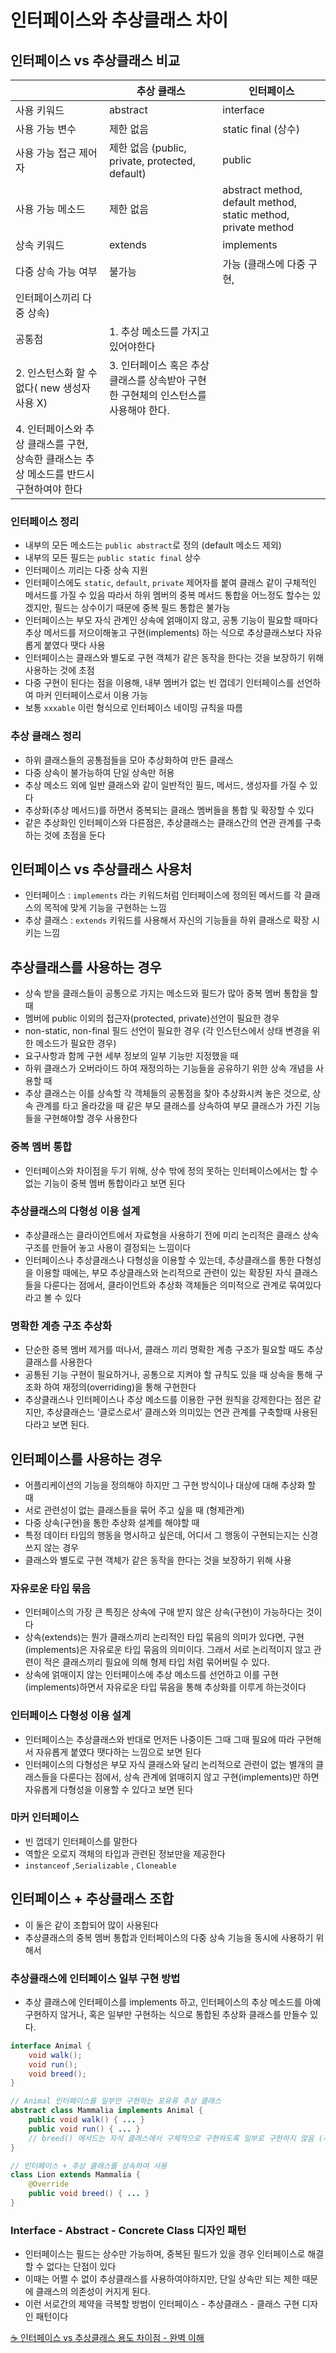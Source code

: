 # 인터페이스와 추상클래스 차이

## 인터페이스 vs 추상클래스 비교

|                                                                                          | 추상 클래스                                                                         | 인터페이스                                                     |
| ---------------------------------------------------------------------------------------- | ----------------------------------------------------------------------------------- | -------------------------------------------------------------- |
| 사용 키워드                                                                              | abstract                                                                            | interface                                                      |
| 사용 가능 변수                                                                           | 제한 없음                                                                           | static final (상수)                                            |
| 사용 가능 접근 제어자                                                                    | 제한 없음 (public, private, protected, default)                                     | public                                                         |
| 사용 가능 메소드                                                                         | 제한 없음                                                                           | abstract method, default method, static method, private method |
| 상속 키워드                                                                              | extends                                                                             | implements                                                     |
| 다중 상속 가능 여부                                                                      | 불가능                                                                              | 가능 (클래스에 다중 구현,                                      |
| 인터페이스끼리 다중 상속)                                                                |
| 공통점                                                                                   | 1. 추상 메소드를 가지고 있어야한다                                                  |
| 2. 인스턴스화 할 수 없다( new 생성자 사용 X)                                             | 3. 인터페이스 혹은 추상 클래스를 상속받아 구현한 구현체의 인스턴스를 사용해야 한다. |
| 4. 인터페이스와 추상 클래스를 구현, 상속한 클래스는 추상 메소드를 반드시 구현하여야 한다 |

### 인터페이스 정리

- 내부의 모든 메소드는 `public abstract`로 정의 (default 메소드 제외)
- 내부의 모든 필드는 `public static final` 상수
- 인터페이스 끼리는 다중 상속 지원
- 인터페이스에도 `static`, `default`, `private` 제어자를 붙여 클래스 같이 구체적인 메서드를 가질 수 있음 따라서 하위 멤버의 중복 메서드 통합을 어느정도 할수는 있겠지만, 필드는 상수이기 때문에 중복 필드 통합은 불가능
- 인터페이스는 부모 자식 관계인 상속에 얽매이지 않고, 공통 기능이 필요할 때마다 추상 메서드를 저으이해놓고 구현(implements) 하는 식으로 추상클래스보다 자유롭게 붙였다 땟다 사용
- 인터페이스는 클래스와 별도로 구현 객체가 같은 동작을 한다는 것을 보장하기 위해 사용하는 것에 초점
- 다중 구현이 된다는 점을 이용해, 내부 멤버가 없는 빈 껍데기 인터페이스를 선언하여 마커 인터페이스로서 이용 가능
- 보통 `xxxable` 이런 형식으로 인터페이스 네이밍 규칙을 따름

### 추상 클래스 정리

- 하위 클래스들의 공통점들을 모아 추상화하여 만든 클래스
- 다중 상속이 불가능하여 단일 상속만 허용
- 추상 메소드 외에 일반 클래스와 같이 일반적인 필드, 메서드, 생성자를 가질 수 있다
- 추상화(추상 메서드)를 하면서 중복되는 클래스 멤버들을 통합 및 확장할 수 있다
- 같은 추상화인 인터페이스와 다른점은, 추상클래스는 클래스간의 연관 관계를 구축하는 것에 초점을 둔다

## 인터페이스 vs 추상클래스 사용처

- 인터페이스 : `implements` 라는 키워드처럼 인터페이스에 정의된 메서드를 각 클래스의 목적에 맞게 기능을 구현하는 느낌
- 추상 클래스 : `extends` 키워드를 사용해서 자신의 기능들을 하위 클래스로 확장 시키는 느낌

## 추상클래스를 사용하는 경우

- 상속 받을 클래스들이 공통으로 가지는 메소드와 필드가 많아 중복 멤버 통합을 할 때
- 멤버에 public 이외의 접근자(protected, private)선언이 필요한 경우
- non-static, non-final 필드 선언이 필요한 경우 (각 인스턴스에서 상태 변경을 위한 메소드가 필요한 경우)
- 요구사항과 함께 구현 세부 정보의 일부 기능만 지정했을 때
- 하위 클래스가 오버라이드 하여 재정의하는 기능들을 공유하기 위한 상속 개념을 사용할 때
- 추상 클래스는 이를 상속할 각 객체들의 공통점을 찾아 추상화시켜 놓은 것으로, 상속 관계를 타고 올라갔을 때 같은 부모 클래스를 상속하여 부모 클래스가 가진 기능들을 구현해야할 경우 사용한다

### 중복 멤버 통합

- 인터페이스와 차이점을 두기 위해, 상수 밖에 정의 못하는 인터페이스에서는 할 수 없는 기능이 중복 멤버 통합이라고 보면 된다

### 추상클래스의 다형성 이용 설계

- 추상클래스는 클라이언트에서 자료형을 사용하기 전에 미리 논리적은 클래스 상속 구조를 만들어 놓고 사용이 결정되는 느낌이다
- 인터페이스나 추상클래스나 다형성을 이용할 수 있는데, 추상클래스를 통한 다형성을 이용할 때에는, 부모 추상클래스와 논리적으로 관련이 있는 확장된 자식 클래스들을 다룬다는 점에서, 클라이언트와 추상화 객체들은 의미적으로 관계로 묶여있다라고 볼 수 있다

### 명확한 계층 구조 추상화

- 단순한 중복 멤버 제거를 떠나서, 클래스 끼리 명확한 계층 구조가 필요할 때도 추상클래스를 사용한다
- 공통된 기능 구현이 필요하거나, 공통으로 지켜야 할 규칙도 있을 때 상속을 통해 구조화 하여 재정의(overriding)을 통해 구현한다
- 추상클래스나 인터페이스나 추상 메소드를 이용한 구현 원칙을 강제한다는 점은 같지만, 추상클래슨느 ‘클로스로서’ 클래스와 의미있는 연관 관계를 구축할때 사용된다라고 보면 된다.

## 인터페이스를 사용하는 경우

- 어플리케이션의 기능을 정의해야 하지만 그 구현 방식이나 대상에 대해 추상화 할 때
- 서로 관련성이 없는 클래스들을 묶어 주고 싶을 때 (형제관계)
- 다중 상속(구현)을 통한 추상화 설계를 해야할 때
- 특정 데이터 타입의 행동을 명시하고 싶은데, 어디서 그 행동이 구현되는지는 신경쓰지 않는 경우
- 클래스와 별도로 구현 객체가 같은 동작을 한다는 것을 보장하기 위해 사용

### 자유로운 타입 묶음

- 인터페이스의 가장 큰 특징은 상속에 구애 받지 않은 상속(구현)이 가능하다는 것이다
- 상속(extends)는 뭔가 클래스끼리 논리적인 타입 묶음의 의미가 있다면, 구현(implements)은 자유로운 타입 묶음의 의미이다. 그래서 서로 논리적이지 않고 관련이 적은 클래스끼리 필요에 의해 형제 타입 처럼 묶어버릴 수 있다.
- 상속에 얽매이지 않는 인터페이스에 추상 메소드를 선언하고 이를 구현(implements)하면서 자유로운 타입 묶음을 통해 추상화를 이루게 하는것이다

### 인터페이스 다형성 이용 설계

- 인터페이스는 추상클래스와 반대로 먼저든 나중이든 그때 그때 필요에 따라 구현해서 자유롭게 붙였다 땟다하는 느낌으로 보면 된다
- 인터페이스의 다형성은 부모 자식 클래스와 달리 논리적으로 관련이 없는 별개의 클래스들을 다룬다는 점에서, 상속 관계에 얽매히지 않고 구현(implements)만 하면 자유롭게 다형성을 이용할 수 있다고 보면 된다

### 마커 인터페이스

- 빈 껍데기 인터페이스를 말한다
- 역할은 오로지 객체의 타입과 관련된 정보만을 제공한다
- `instanceof` ,`Serializable` , `Cloneable`

## 인터페이스 + 추상클래스 조합

- 이 둘은 같이 조합되어 많이 사용된다
- 추상클래스의 중복 멤버 통합과 인터페이스의 다중 상속 기능을 동시에 사용하기 위해서

### 추상클래스에 인터페이스 일부 구현 방법

- 추상 클래스에 인터페이스를 implements 하고, 인터페이스의 추상 메소드를 아예 구현하지 않거나, 혹은 일부만 구현하는 식으로 통합된 추상화 클래스를 만들수 있다.

```java
interface Animal {
    void walk();
    void run();
    void breed();
}

// Animal 인터페이스를 일부만 구현하는 포유류 추상 클래스
abstract class Mammalia implements Animal {
    public void walk() { ... }
    public void run() { ... }
    // breed() 메서드는 자식 클래스에서 구체적으로 구현하도록 일부로 구현하지 않음 (추상 메서드로 처리)
}

// 인터페이스 + 추상 클래스를 상속하여 사용
class Lion extends Mammalia {
    @Override
    public void breed() { ... }
}
```

### Interface - Abstract - Concrete Class 디자인 패턴

- 인터페이스는 필드는 상수만 가능하며, 중복된 필드가 있을 경우 인터페이스로 해결할 수 없다는 단점이 있다
- 이때는 어쩔 수 없이 추상클래스를 사용하여야하지만, 단일 상속만 되는 제한 때문에 클래스의 의존성이 커지게 된다.
- 이런 서로간의 제약을 극복할 방범이 인터페이스 - 추상클래스 - 클래스 구현 디자인 패턴이다

[☕ 인터페이스 vs 추상클래스 용도 차이점 - 완벽 이해](https://inpa.tistory.com/entry/JAVA-☕-인터페이스-vs-추상클래스-차이점-완벽-이해하기)
